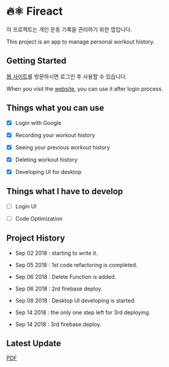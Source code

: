 
# 🔥⚛️ Fireact

이 프로젝트는 개인 운동 기록을 관리하기 위한 앱입니다.

This project is an app to manage personal workout history.

## Getting Started

[웹 사이트](https://fireact-b8dc7.firebaseapp.com)를 방문하시면 로그인 후 사용할 수 있습니다.

When you visit the [website](https://fireact-b8dc7.firebaseapp.com), you can use it after login process.


## Things what you can use

- [x] Login with Google

- [x] Recording your workout history

- [x] Seeing your previous workout history

- [x] Deleting workout history

- [x] Developing UI for desktop


## Things what I have to develop

- [ ] Login UI 

- [ ] Code Optimization
 

## Project History

- Sep 02 2018 : starting to write it.

- Sep 05 2018 : 1st code refactoring is completed. 

- Sep 06 2018 : Delete Function is added.

- Sep 06 2018 : 2rd firebase deploy.

- Sep 08 2018 : Desktop UI developing is started.

- Sep 14 2018 : the only one step left for 3rd deploying.

- Sep 14 2018 : 3rd firebase deploy.


## Latest Update

[PDF](https://github.com/zynkn/fireact/tree/master/docs/Fireact_3rd_Deploy_Eng.pdf)